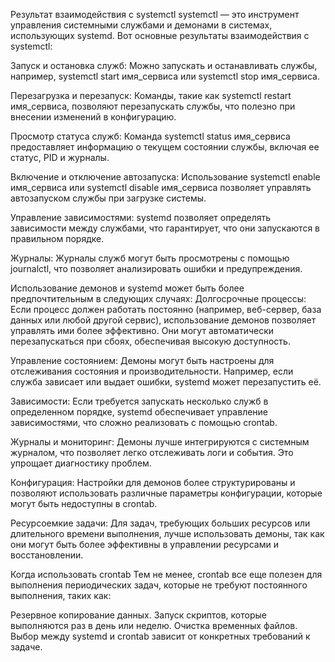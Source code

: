 Результат взаимодействия с systemctl
systemctl — это инструмент управления системными службами и демонами в системах, использующих systemd. Вот основные результаты взаимодействия с systemctl:

Запуск и остановка служб:
Можно запускать и останавливать службы, например, systemctl start имя_сервиса или systemctl stop имя_сервиса.

Перезагрузка и перезапуск:
Команды, такие как systemctl restart имя_сервиса, позволяют перезапускать службы, что полезно при внесении изменений в конфигурацию.

Просмотр статуса служб:
Команда systemctl status имя_сервиса предоставляет информацию о текущем состоянии службы, включая ее статус, PID и журналы.

Включение и отключение автозапуска:
Использование systemctl enable имя_сервиса или systemctl disable имя_сервиса позволяет управлять автозапуском службы при загрузке системы.

Управление зависимостями:
systemd позволяет определять зависимости между службами, что гарантирует, что они запускаются в правильном порядке.

Журналы:
Журналы служб могут быть просмотрены с помощью journalctl, что позволяет анализировать ошибки и предупреждения.

Использование демонов и systemd может быть более предпочтительным в следующих случаях:
Долгосрочные процессы:
Если процесс должен работать постоянно (например, веб-сервер, база данных или любой другой сервис), использование демонов позволяет управлять ими более эффективно. Они могут автоматически перезапускаться при сбоях, обеспечивая высокую доступность.

Управление состоянием:
Демоны могут быть настроены для отслеживания состояния и производительности. Например, если служба зависает или выдает ошибки, systemd может перезапустить её.

Зависимости:
Если требуется запускать несколько служб в определенном порядке, systemd обеспечивает управление зависимостями, что сложно реализовать с помощью crontab.

Журналы и мониторинг:
Демоны лучше интегрируются с системным журналом, что позволяет легко отслеживать логи и события. Это упрощает диагностику проблем.

Конфигурация:
Настройки для демонов более структурированы и позволяют использовать различные параметры конфигурации, которые могут быть недоступны в crontab.

Ресурсоемкие задачи:
Для задач, требующих больших ресурсов или длительного времени выполнения, лучше использовать демоны, так как они могут быть более эффективны в управлении ресурсами и восстановлении.

Когда использовать crontab
Тем не менее, crontab все еще полезен для выполнения периодических задач, которые не требуют постоянного выполнения, таких как:

Резервное копирование данных.
Запуск скриптов, которые выполняются раз в день или неделю.
Очистка временных файлов.
Выбор между systemd и crontab зависит от конкретных требований к задаче.